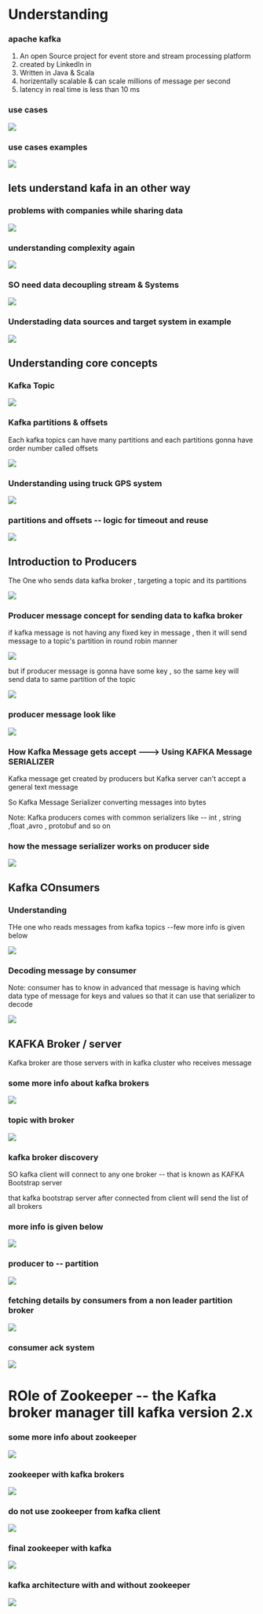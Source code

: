 # Understanding 

### apache kafka 

<ol>
    <li>An open Source project for event store and stream processing platform </li>
    <li> created by LinkedIn in </li>
    <li> Written in Java & Scala </li>
    <li> horizentally scalable & can scale millions of message per second  </li>
    <li> latency in real time is less than 10 ms </li>
    
</ol>

### use cases 

<img src="usec.png">

### use cases examples 

<img src="example.png">

## lets understand kafa in an other way 

### problems with companies while sharing data 

<img src="prob1.png">

### understanding complexity again 

<img src="prob2.png">

### SO need data decoupling stream & Systems 

<img src="decouple.png">

### Understading data sources and target system in example 

<img src="ddss.png">

## Understanding core concepts 

### Kafka Topic 

<img src="topic1.png">

### Kafka partitions & offsets 

<p> Each kafka topics can have many partitions and each partitions gonna have order number called offsets </p>

<img src="partoff.png">

### Understanding using truck GPS system 

<img src="exampletopic.png">

### partitions and offsets -- logic for timeout and reuse

<img src="reuse.png">

## Introduction to Producers 

<p> The One who sends data kafka broker , targeting a topic and its partitions <p/>

<img src="producers1.png">

### Producer message concept for sending data to kafka broker 

<p> if kafka message is not having any fixed key in message , then it will send message to a topic's partition in round robin manner </p>

<img src="rr.png">

<p> but if producer message is gonna have some key , so the same key will send data to same partition of the topic </p>

<img src="hash.png">

### producer  message look like 

<img src="message.png">

### How Kafka Message gets accept ---> Using KAFKA Message SERIALIZER

<p> Kafka message get created by producers but Kafka server can't accept a general text message </p>
<p> So Kafka Message Serializer converting messages into bytes  </p>
<p> Note: Kafka producers comes with common serializers like -- int , string ,float ,avro , protobuf and so on </p>

### how the message serializer works on producer side 

<img src="serializer.png">

## Kafka COnsumers 

### Understanding 

<p>THe one who reads messages from kafka topics --few more info is given below </p>

<img src="producer1.png">

### Decoding message by consumer 

<p> Note: consumer has to know in advanced that message is having which data type of message for keys and values so that it can use that serializer to decode <p/>


<img src="deserializer.png">


## KAFKA Broker / server 

<p> Kafka broker are those servers with in kafka cluster who receives message </p>

### some more info about kafka brokers 

<img src="broker1.png">

### topic with broker 

<img src="topicbr.png">

### kafka broker discovery

<p> SO kafka client will connect to any one broker -- that is known as KAFKA Bootstrap server </p>
<p> that kafka bootstrap server after connected from client will send the list of all brokers </p>

### more info is given below 

<img src="kafkacl.png">

### producer to -- partition 

<img src="leader.png">

### fetching details by consumers from a non leader partition broker

<img src="fetch1.png">

### consumer ack system 

<img src="ack1.png">

# ROle of Zookeeper -- the Kafka broker manager till kafka version 2.x 

### some more info about zookeeper

<img src="zoo1.png">

### zookeeper with kafka brokers 

<img src="zoo2.png">

### do not use zookeeper from kafka client

<img src="zoo3.png">

### final zookeeper with kafka 

<img src="zoo4.png">

### kafka architecture with and without zookeeper 

<img src="kafka-arch1.png">








